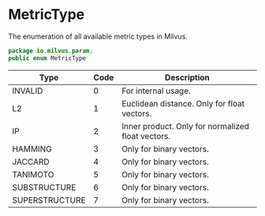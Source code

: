 # MetricType

The enumeration of all available metric types in Milvus.

```Java
package io.milvus.param;
public enum MetricType
```

| **Type**       | **Code** | **Description**                                   |
| -------------- | -------- | ------------------------------------------------- |
| INVALID        | 0        | For internal usage.                               |
| L2             | 1        | Euclidean distance. Only for float vectors.       |
| IP             | 2        | Inner product. Only for normalized float vectors. |
| HAMMING        | 3        | Only for binary vectors.                          |
| JACCARD        | 4        | Only for binary vectors.                          |
| TANIMOTO       | 5        | Only for binary vectors.                          |
| SUBSTRUCTURE   | 6        | Only for binary vectors.                          |
| SUPERSTRUCTURE | 7        | Only for binary vectors.                          |
